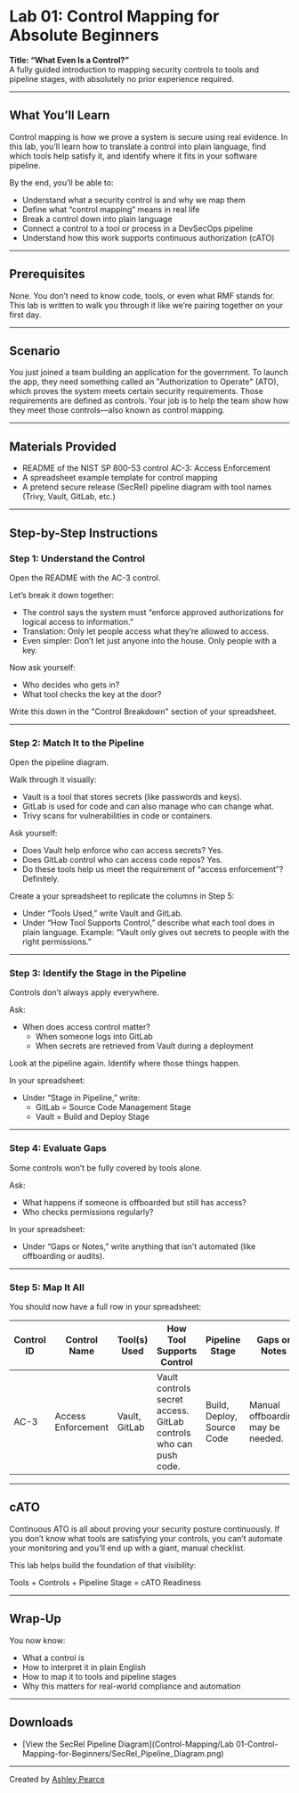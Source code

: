 # Lab 01: Control Mapping for Absolute Beginners

**Title: “What Even Is a Control?”**  
A fully guided introduction to mapping security controls to tools and pipeline stages, with absolutely no prior experience required.

---

## What You’ll Learn

Control mapping is how we prove a system is secure using real evidence. In this lab, you'll learn how to translate a control into plain language, find which tools help satisfy it, and identify where it fits in your software pipeline.

By the end, you’ll be able to:

- Understand what a security control is and why we map them
- Define what “control mapping” means in real life
- Break a control down into plain language
- Connect a control to a tool or process in a DevSecOps pipeline
- Understand how this work supports continuous authorization (cATO)

---

## Prerequisites

None. You don’t need to know code, tools, or even what RMF stands for. This lab is written to walk you through it like we’re pairing together on your first day.

---

## Scenario

You just joined a team building an application for the government. To launch the app, they need something called an "Authorization to Operate" (ATO), which proves the system meets certain security requirements. Those requirements are defined as controls. Your job is to help the team show how they meet those controls—also known as control mapping.

---

## Materials Provided

- README of the NIST SP 800-53 control AC-3: Access Enforcement
- A spreadsheet example template for control mapping
- A pretend secure release (SecRel) pipeline diagram with tool names (Trivy, Vault, GitLab, etc.)

---

## Step-by-Step Instructions

### Step 1: Understand the Control

Open the README with the AC-3 control.

Let’s break it down together:

- The control says the system must “enforce approved authorizations for logical access to information.”
- Translation: Only let people access what they’re allowed to access.
- Even simpler: Don’t let just anyone into the house. Only people with a key.

Now ask yourself:

- Who decides who gets in?
- What tool checks the key at the door?

Write this down in the "Control Breakdown" section of your spreadsheet.

---

### Step 2: Match It to the Pipeline

Open the pipeline diagram.

Walk through it visually:

- Vault is a tool that stores secrets (like passwords and keys).
- GitLab is used for code and can also manage who can change what.
- Trivy scans for vulnerabilities in code or containers.

Ask yourself:

- Does Vault help enforce who can access secrets? Yes.
- Does GitLab control who can access code repos? Yes.
- Do these tools help us meet the requirement of “access enforcement”? Definitely.

Create a your spreadsheet to replicate the columns in Step 5:

- Under “Tools Used,” write Vault and GitLab.
- Under “How Tool Supports Control,” describe what each tool does in plain language.
  Example: “Vault only gives out secrets to people with the right permissions.”

---

### Step 3: Identify the Stage in the Pipeline

Controls don’t always apply everywhere.

Ask:

- When does access control matter?
  - When someone logs into GitLab
  - When secrets are retrieved from Vault during a deployment

Look at the pipeline again. Identify where those things happen.

In your spreadsheet:

- Under “Stage in Pipeline,” write:
  - GitLab = Source Code Management Stage
  - Vault = Build and Deploy Stage

---

### Step 4: Evaluate Gaps

Some controls won’t be fully covered by tools alone.

Ask:

- What happens if someone is offboarded but still has access?
- Who checks permissions regularly?

In your spreadsheet:

- Under “Gaps or Notes,” write anything that isn’t automated (like offboarding or audits).

---

### Step 5: Map It All

You should now have a full row in your spreadsheet:

| Control ID | Control Name       | Tool(s) Used   | How Tool Supports Control                                   | Pipeline Stage     | Gaps or Notes                   |
|------------|--------------------|----------------|-------------------------------------------------------------|--------------------|----------------------------------|
| AC-3       | Access Enforcement | Vault, GitLab  | Vault controls secret access. GitLab controls who can push code. | Build, Deploy, Source Code | Manual offboarding may be needed. |

---

## cATO

Continuous ATO is all about proving your security posture continuously. If you don’t know what tools are satisfying your controls, you can’t automate your monitoring and you’ll end up with a giant, manual checklist.

This lab helps build the foundation of that visibility:

Tools + Controls + Pipeline Stage = cATO Readiness

---

## Wrap-Up

You now know:

- What a control is
- How to interpret it in plain English
- How to map it to tools and pipeline stages
- Why this matters for real-world compliance and automation

---

## Downloads

- [View the SecRel Pipeline Diagram](Control-Mapping/Lab 01-Control-Mapping-for-Beginners/SecRel_Pipeline_Diagram.png)

---

Created by [Ashley Pearce](https://www.linkedin.com/in/ashley-thornhill)
